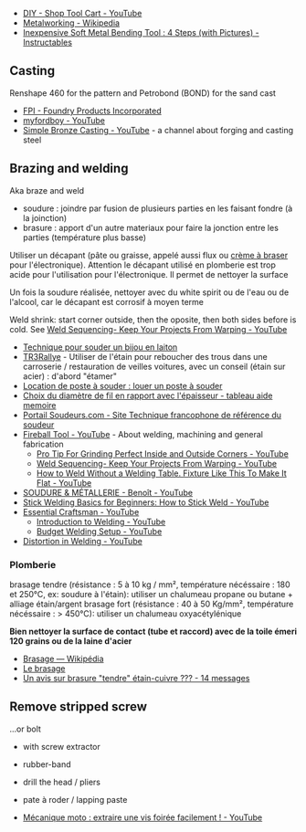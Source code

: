 - [DIY - Shop Tool Cart - YouTube](https://www.youtube.com/watch?v=KyISgG2FLBU)
- [Metalworking - Wikipedia](https://en.wikipedia.org/wiki/Metalworking)
- [Inexpensive Soft Metal Bending Tool : 4 Steps (with Pictures) - Instructables](https://www.instructables.com/Inexpensive-Soft-Metal-Bending-Tool/)

## Casting

Renshape 460 for the pattern and Petrobond (BOND) for the sand cast

- [FPI - Foundry Products Incorporated](http://www.foundryproductsonline.com/)
- [myfordboy - YouTube](https://www.youtube.com/channel/UCNC9gjgYrzLfyMQmp31DnjA)
- [Simple Bronze Casting - YouTube](https://www.youtube.com/channel/UCb7GbqAjyz0kwdEAUjr4FSQ) - a channel about forging and casting steel

## Brazing and welding

Aka braze and weld

- soudure : joindre par fusion de plusieurs parties en les faisant fondre (à  la joinction)
- brasure : apport d'un autre materiaux pour faire la jonction entre les parties (température plus basse)

Utiliser un décapant (pâte ou graisse, appelé aussi flux ou [crème à braser](https://fr.wikipedia.org/wiki/Cr%C3%A8me_%C3%A0_braser) pour l'électronique). Attention le décapant utilisé en plomberie est trop acide pour l'utilisation pour l'électronique.
Il permet de nettoyer la surface

Un fois la soudure réalisée, nettoyer avec du white spirit ou de l'eau ou de l'alcool, car le décapant est corrosif à moyen terme

Weld shrink: start corner outside, then the oposite, then both sides before is cold. See [Weld Sequencing- Keep Your Projects From Warping - YouTube](https://www.youtube.com/watch?v=lL98oE2NaQg)

- [Technique pour souder un bijou en laiton](http://metal-connexion.fr/forum/technique-pour-souder-un-bijou-en-laiton-t2183.html#p25920)
- [TR3Rallye](http://www.trregisterfrance.com/TR3rallye/TR3Rallye_caisse2/TR3rallye_caisse2_1.htm) - Utiliser de l'étain pour reboucher des trous dans une carroserie / restauration de veilles voitures, avec un conseil (étain sur acier) : d'abord "étamer"
- [Location de poste à souder : louer un poste à souder](https://poste-a-souder.ooreka.fr/comprendre/location-poste-a-souder)
- [Choix du diamètre de fil en rapport avec l'épaisseur - tableau aide memoire](https://www.soudeurs.com/les-novices-les-neophytes-et-les-bricoleurs-soudeurs/3609-tableau-aide-memoire.html)
- [Portail Soudeurs.com - Site Technique francophone de référence du soudeur](https://www.soudeurs.com/)
- [Fireball Tool - YouTube](https://www.youtube.com/@FireballTool) - About welding, machining and general fabrication
	- [Pro Tip For Grinding Perfect Inside and Outside Corners - YouTube](https://www.youtube.com/watch?v=pBfarxEoEoU)
	- [Weld Sequencing- Keep Your Projects From Warping - YouTube](https://www.youtube.com/watch?v=lL98oE2NaQg)
	- [How to Weld Without a Welding Table. Fixture Like This To Make It Flat - YouTube](https://www.youtube.com/watch?v=-PQLbdILaSU)
- [SOUDURE & MÉTALLERIE - Benoît - YouTube](https://www.youtube.com/@Soudure_Metallerie)
- [Stick Welding Basics for Beginners: How to Stick Weld - YouTube](https://www.youtube.com/watch?v=pMtqDWUpJds)
- [Essential Craftsman - YouTube](https://www.youtube.com/@essentialcraftsman)
	- [Introduction to Welding - YouTube](https://www.youtube.com/watch?v=jy5wRgNOIkE)
	- [Budget Welding Setup - YouTube](https://www.youtube.com/watch?v=40qxyX6HpvI)
- [Distortion in Welding - YouTube](https://www.youtube.com/watch?v=ABoD0llybPk)

### Plomberie

brasage tendre (résistance : 5 à 10 kg / mm², température nécéssaire : 180 et 250°C, ex: soudure à l'étain): utiliser un chalumeau propane ou butane + alliage étain/argent
brasage fort (résistance : 40 à 50 Kg/mm², température nécéssaire : > 450°C): utiliser un chalumeau oxyacétylénique


**Bien nettoyer la surface de contact (tube et raccord) avec de la toile émeri 120 grains ou de la laine d'acier**

- [Brasage — Wikipédia](https://fr.wikipedia.org/wiki/Brasage)
- [Le brasage](http://herve.silve.pagesperso-orange.fr/brasage.htm)
- [Un avis sur brasure "tendre" étain-cuivre ??? - 14 messages](https://www.forumconstruire.com/construire/topic-99290.php#1275876)

## Remove stripped screw

...or bolt

- with screw extractor
- rubber-band
- drill the head / pliers
- pate à roder / lapping paste

- [Mécanique moto : extraire une vis foirée facilement ! - YouTube](https://www.youtube.com/watch?v=lNRpww-45Oo)
